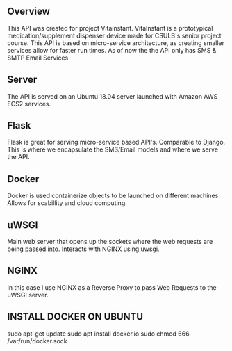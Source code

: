 ## Overview ##
This API was created for project Vitainstant.
VitaInstant is a prototypical medication/supplement 
dispenser device made for CSULB's senior project course.
This API is based on micro-service architecture, as 
creating smaller services allow for faster run times.
As of now the the API only has SMS & SMTP Email Services

## Server ##
The API is served on an Ubuntu 18.04 server launched with 
Amazon AWS ECS2 services. 

## Flask ##
Flask is great for serving micro-service based API's.
Comparable to Django. This is where we encapsulate the 
SMS/Email models and where we serve the API.

## Docker ##
Docker is used containerize objects to be launched on 
different machines. Allows for scabillity and cloud
computing. 

## uWSGI ##
Main web server that opens up the sockets where the web
requests are being passed into. Interacts with 
NGINX using uwsgi. 

## NGINX ## 
In this case I use NGINX as a Reverse Proxy to 
pass Web Requests to the uWSGI server. 

## INSTALL DOCKER ON UBUNTU ##
sudo apt-get update 
sudo apt install docker.io
sudo chmod 666 /var/run/docker.sock

